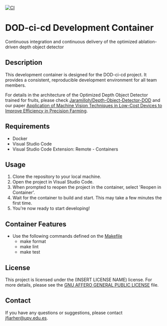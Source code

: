 [![CI](https://github.com/Jaramilloh/DOD-ci-cd/actions/workflows/cicd.yml/badge.svg?branch=main)](https://github.com/Jaramilloh/DOD-ci-cd/actions/workflows/cicd.yml)

# DOD-ci-cd Development Container

Continuous integration and continuous delivery of the optimized ablation-driven depth object detector

## Description

This development container is designed for the DOD-ci-cd project. It provides a consistent, reproducible development environment for all team members.

For details in the architecture of the Optimized Depth Object Detector trained for fruits, please check [Jaramilloh/Depth-Object-Detector-DOD](https://github.com/Jaramilloh/Depth-Object-Detector-DOD) and our paper [Application of Machine Vision Techniques in Low-Cost Devices to Improve Efficiency in Precision Farming](https://doi.org/10.3390/s24030937).

## Requirements

- Docker
- Visual Studio Code
- Visual Studio Code Extension: Remote - Containers

## Usage

1. Clone the repository to your local machine.
2. Open the project in Visual Studio Code.
3. When prompted to reopen the project in the container, select 'Reopen in Container'.
4. Wait for the container to build and start. This may take a few minutes the first time.
5. You're now ready to start developing!

## Container Features

- Use the following commands defined on the [Makefile](Makefile)
    - make format
    - make lint
    - make test

## License

This project is licensed under the (INSERT LICENSE NAME) license. For more details, please see the [GNU AFFERO GENERAL PUBLIC LICENSE](LICENSE) file.

## Contact

If you have any questions or suggestions, please contact jfjarher@upv.edu.es.

